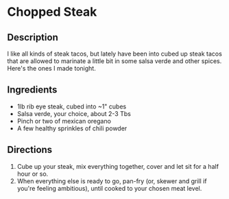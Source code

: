 Chopped Steak
=============

## Description

I like all kinds of steak tacos, but lately have been into cubed up steak tacos that are allowed to marinate a little bit in some salsa verde and other spices. Here's the ones I made tonight.

## Ingredients

* 1lb rib eye steak, cubed into ~1" cubes
* Salsa verde, your choice, about 2-3 Tbs
* Pinch or two of mexican oregano
* A few healthy sprinkles of chili powder

## Directions

1. Cube up your steak, mix everything together, cover and let sit for a half hour or so.
1. When everything else is ready to go, pan-fry (or, skewer and grill if you're feeling ambitious), until cooked to your chosen meat level.

